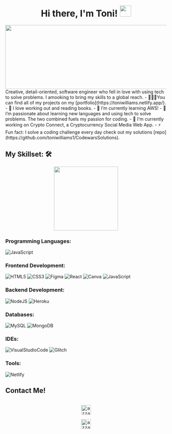<h1 align="center">Hi there, I'm Toni! <img src="https://media.giphy.com/media/hvRJCLFzcasrR4ia7z/giphy.gif" width="35"></h1>

<div align="center">
  <img src="https://user-images.githubusercontent.com/100317017/168835260-575887d4-f1c1-483d-a76c-ae6c16360fd4.png" width="800" height="200"/>
</div>
Creative, detail-oriented, software engineer who fell in love with using tech to solve problems. I amooking to bring my skills to a global reach.                                                                                                         
 - 👩🏾‍💻You can find all of my projects on my [portfolio](https://toniwilliams.netlify.app/).
- 🗽  I love working out and reading books. 
 - 🤔 I’m currently learning AWS!
 - 🌱 I’m passionate about learning new languages and using tech to solve problems. The two combined fuels my passion for coding.
 - 💬 I'm currently working on Crypto Connect, a Cryptocurrency Social Media Web App.
 - ⚡ Fun fact: I solve a coding challenge every day check out my solutions [repo](https://github.com/toniwilliams1/CodewarsSolutions).

## My Skillset: 🛠  

<div align="center">
 <img src = "https://media2.giphy.com/media/QssGEmpkyEOhBCb7e1/giphy.gif?cid=ecf05e47a0n3gi1bfqntqmob8g9aid1oyj2wr3ds3mg700bl&rid=giphy.gif" height= "200px" width = "200"px>
  </div>

### Programming Languages:
![JavaScript](https://img.shields.io/badge/javascript-%23323330.svg?style=for-the-badge&logo=javascript&logoColor=%23F7DF1E)

### Frontend Development:
![HTML5](https://img.shields.io/badge/html5-%23E34F26.svg?style=for-the-badge&logo=html5&logoColor=white)
![CSS3](https://img.shields.io/badge/css3-%231572B6.svg?style=for-the-badge&logo=css3&logoColor=white)
![Figma](https://img.shields.io/badge/figma-%23F24E1E.svg?style=for-the-badge&logo=figma&logoColor=white)
![React](https://img.shields.io/badge/react-%2320232a.svg?style=for-the-badge&logo=react&logoColor=%2361DAFB)
![Canva](https://img.shields.io/badge/Canva-%2300C4CC.svg?style=for-the-badge&logo=Canva&logoColor=white)
![JavaScript](https://img.shields.io/badge/javascript-%23323330.svg?style=for-the-badge&logo=javascript&logoColor=%23F7DF1E)

### Backend Development:
![NodeJS](https://img.shields.io/badge/node.js-6DA55F?style=for-the-badge&logo=node.js&logoColor=white)
![Heroku](https://img.shields.io/badge/heroku-%23430098.svg?style=for-the-badge&logo=heroku&logoColor=white) 

### Databases:
![MySQL](https://img.shields.io/badge/mysql-%2300f.svg?style=for-the-badge&logo=mysql&logoColor=white)
![MongoDB](https://img.shields.io/badge/MongoDB-%234ea94b.svg?style=for-the-badge&logo=mongodb&logoColor=white)

### IDEs:
![VisualStudioCode](https://img.shields.io/badge/Visual%20Studio%20Code-0078d7.svg?style=for-the-badge&logo=visual-studio-code&logoColor=white)
![Glitch](https://img.shields.io/badge/glitch-%233333FF.svg?style=for-the-badge&logo=glitch&logoColor=white)

### Tools:
![Netlify](https://img.shields.io/badge/netlify-%23000000.svg?style=for-the-badge&logo=netlify&logoColor=#00C7B7)











## Contact Me!
<div>
  <samp>
    <p align="center">
      <br/>
      <a href="https://www.linkedin.com/in/toniwilliams03/" target="blank"><img align="center"
         src="https://img.shields.io/badge/linkedin-%231DA1F2.svg?style=for-the-badge&logo=linkedin&logoColor=white"
         alt="azzar" height="30"/></a>
 <p align="center">
     <a href="https://twitter.com/tonistechtalk" target="blank"><img align="center"
         src="https://img.shields.io/badge/twitter-1DA1F2.svg?style=for-the-badge&logo=twitter&logoColor=white"
         alt="azzar" height="30"/></a>
 
  </samp>
</div>
  

  
